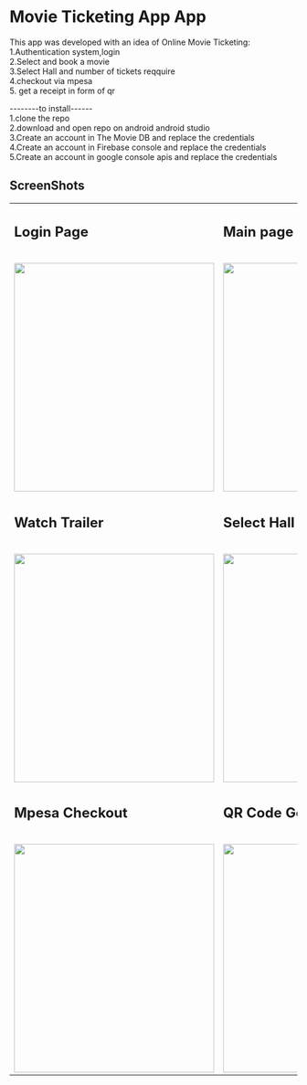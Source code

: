 <h1>Movie Ticketing App App</h1>

This app was developed with an idea of Online Movie Ticketing:</br>
1.Authentication system,login</br>
2.Select and book a movie </br>
3.Select Hall and number of tickets reqquire </br>
4.checkout via mpesa</br>
5. get a receipt in form of qr</br>

--------to install------</br>
1.clone the repo</br>
2.download and open repo on android android studio</br>
3.Create an account in  The Movie DB  and replace the credentials<br>
4.Create an account in  Firebase console and replace the credentials<br>
5.Create an account in  google console apis and replace the credentials<br>
  
<h2>ScreenShots</h2>

<table>
  
  <tr>
   <td><h2>Login Page</h2></br><img src="../master/app/src/main/res/drawable/login.png?raw=true" width="350" height="400" /></td>
      <td><h2>Main page</h2></br><img src="../master/app/src/main/res/drawable/movie.png?raw=true" width="350" height="400" /></td>
      <td><h2>Movie Detail</h2></br><img src="../master/app/src/main/res/drawable/movie_detail.png?raw=true" width="350" height="400" /></td>
  </tr>
  <tr>
   <td><h2>Watch Trailer</h2></br><img src="../master/app/src/main/res/drawable/youtube.png?raw=true" width="350" height="400" /></td>
      <td><h2>Select Hall</h2></br><img src="../master/app/src/main/res/drawable/selecting_hall.png?raw=true" width="350" height="400" /></td>
      <td><h2>Checkout Page</h2></br><img src="../master/app/src/main/res/drawable/checkout.png?raw=true" width="350" height="400" /></td>
  </tr>
  <tr>
   <td><h2>Mpesa Checkout</h2></br><img src="../master/app/src/main/res/drawable/mpesa_simtoolkit.png?raw=true" width="350" height="400" /></td>
      <td><h2>QR Code Generation</h2></br><img src="../master/app/src/main/res/drawable/qr_code.png?raw=true" width="350" height="400" /></td>
     </tr>

  </table>
